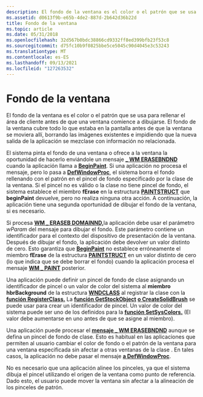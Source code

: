 ```yaml
---
description: El fondo de la ventana es el color o el patrón que se usa para rellenar el área de cliente antes de que una ventana comience a dibujarse.
ms.assetid: d0613f9b-e65b-4de2-887d-2b642d36b22d
title: Fondo de la ventana
ms.topic: article
ms.date: 05/31/2018
ms.openlocfilehash: 32d567b0bdc38866cd9332ff8ed399bfb23f53c8
ms.sourcegitcommit: d75fc10b9f0825bbe5ce5045c90d4045e3c53243
ms.translationtype: MT
ms.contentlocale: es-ES
ms.lasthandoff: 09/13/2021
ms.locfileid: "127263532"
---
```

# <a name="window-background"></a>Fondo de la ventana

El fondo de la ventana es el color o el patrón que se usa para rellenar el área de cliente antes de que una ventana comience a dibujarse. El fondo de la ventana cubre todo lo que estaba en la pantalla antes de que la ventana se moviera allí, borrando las imágenes existentes e impidiendo que la nueva salida de la aplicación se mezclase con información no relacionada.

El sistema pinta el fondo de una ventana o ofrece a la ventana la oportunidad de hacerlo enviándole un mensaje [**\_ WM ERASEBNDND**](../winmsg/wm-erasebkgnd.md) cuando la aplicación llama a [**BeginPaint**](/windows/desktop/api/Winuser/nf-winuser-beginpaint). Si una aplicación no procesa el mensaje, pero lo pasa a [**DefWindowProc**](/windows/desktop/api/winuser/nf-winuser-defwindowproca), el sistema borra el fondo rellenando con el patrón en el pincel de fondo especificado por la clase de la ventana. Si el pincel no es válido o la clase no tiene pincel de fondo, el sistema establece el miembro **fErase** en la estructura [**PAINTSTRUCT**](/windows/win32/api/winuser/ns-winuser-paintstruct) que **beginPaint** devuelve, pero no realiza ninguna otra acción. A continuación, la aplicación tiene una segunda oportunidad de dibujar el fondo de la ventana, si es necesario.

Si procesa [**WM \_ ERASEB DOMAINND,**](../winmsg/wm-erasebkgnd.md)la aplicación debe usar el parámetro *wParam* del mensaje para dibujar el fondo. Este parámetro contiene un identificador para el contexto del dispositivo de presentación de la ventana. Después de dibujar el fondo, la aplicación debe devolver un valor distinto de cero. Esto garantiza que [**BeginPaint**](/windows/desktop/api/Winuser/nf-winuser-beginpaint) no establece erróneamente el miembro **fErase** de la estructura [**PAINTSTRUCT**](/windows/win32/api/winuser/ns-winuser-paintstruct) en un valor distinto de cero (lo que indica que se debe borrar el fondo) cuando la aplicación procesa el mensaje [**WM \_ PAINT**](wm-paint.md) posterior.

Una aplicación puede definir un pincel de fondo de clase asignando un identificador de pincel o un valor de color del sistema al **miembro hbrBackground** de la estructura [**WNDCLASS**](/windows/win32/api/winuser/ns-winuser-wndclassa) al registrar la clase con la [**función RegisterClass.**](/windows/win32/api/winuser/nf-winuser-registerclassa) La [**función GetStockObject**](/windows/desktop/api/Wingdi/nf-wingdi-getstockobject) [**o CreateSolidBrush**](/windows/desktop/api/Wingdi/nf-wingdi-createsolidbrush) se puede usar para crear un identificador de pincel. Un valor de color del sistema puede ser uno de los definidos para la [**función SetSysColors.**](/windows/win32/api/winuser/nf-winuser-setsyscolors) (El valor debe aumentarse en uno antes de que se asigne al miembro).

Una aplicación puede procesar el [**mensaje \_ WM ERASEBNDND**](../winmsg/wm-erasebkgnd.md) aunque se defina un pincel de fondo de clase. Esto es habitual en las aplicaciones que permiten al usuario cambiar el color de fondo o el patrón de la ventana para una ventana especificada sin afectar a otras ventanas de la clase . En tales casos, la aplicación no debe pasar el mensaje [**a DefWindowProc**](/windows/desktop/api/winuser/nf-winuser-defwindowproca).

No es necesario que una aplicación alinee los pinceles, ya que el sistema dibuja el pincel utilizando el origen de la ventana como punto de referencia. Dado esto, el usuario puede mover la ventana sin afectar a la alineación de los pinceles de patrón.

 

 
